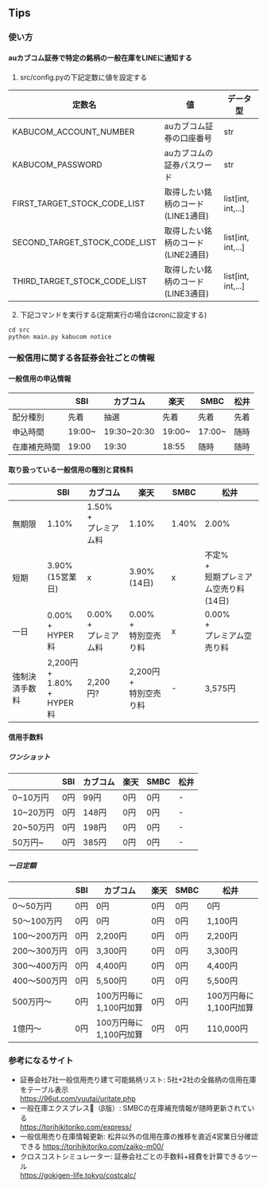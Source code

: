 ## Tips

### 使い方

#### auカブコム証券で特定の銘柄の一般在庫をLINEに通知する
1. src/config.pyの下記定数に値を設定する

|定数名|値|データ型|
|----|----|----|
|KABUCOM_ACCOUNT_NUMBER|auカブコム証券の口座番号|str|
|KABUCOM_PASSWORD|auカブコムの証券パスワード|str|
|FIRST_TARGET_STOCK_CODE_LIST|取得したい銘柄のコード(LINE1通目)|list[int, int,...]|
|SECOND_TARGET_STOCK_CODE_LIST|取得したい銘柄のコード(LINE2通目)|list[int, int,...]|
|THIRD_TARGET_STOCK_CODE_LIST|取得したい銘柄のコード(LINE3通目)|list[int, int,...]|

2. 下記コマンドを実行する(定期実行の場合はcronに設定する)
```
cd src
python main.py kabucom notice
```

### 一般信用に関する各証券会社ごとの情報

#### 一般信用の申込情報

||SBI|カブコム|楽天|SMBC|松井|
|---|---|---|---|---|---|
|配分種別|先着|抽選|先着|先着|先着|
|申込時間|19:00~|19:30~20:30|19:00~|17:00~|随時|
|在庫補充時間|19:00|19:30|18:55|随時|随時|

#### 取り扱っている一般信用の種別と貸株料

||SBI|カブコム|楽天|SMBC|松井|
|---|---|---|---|---|---|
|無期限|1.10%|1.50%<br>+<br>プレミアム料|1.10%|1.40%|2.00%|
|短期|3.90%<br>(15営業日)|x|3.90%<br>(14日)|x|不定%<br>+<br>短期プレミアム空売り料<br>(14日)|
|一日|0.00%<br>+<br>HYPER料|0.00%<br>+<br>プレミアム料|0.00%<br>+<br>特別空売り料|x|0.00%<br>+<br>プレミアム空売り料|
|強制決済手数料|2,200円<br>+<br>1.80%<br>+<br>HYPER料|2,200円?|2,200円<br>+<br>特別空売り料|-|3,575円|


#### 信用手数料

##### ワンショット
||SBI|カブコム|楽天|SMBC|松井|
|---|---|---|---|---|---|
|0~10万円|0円|99円|0円|0円|-|
|10~20万円|0円|148円|0円|0円|-|
|20~50万円|0円|198円|0円|0円|-|
|50万円~|0円|385円|0円|0円|-|

##### 一日定額
||SBI|カブコム|楽天|SMBC|松井|
|---|---|---|---|---|---|
|0～50万円|0円|0円|0円|0円|0円|
|50～100万円|0円|0円|0円|0円|1,100円|
|100～200万円|0円|2,200円|0円|0円|2,200円|
|200～300万円|0円|3,300円|0円|0円|3,300円|
|300～400万円|0円|4,400円|0円|0円|4,400円|
|400～500万円|0円|5,500円|0円|0円|5,500円|
|500万円～|0円|100万円毎に<br>1,100円加算|0円|0円|100万円毎に<br>1,100円加算|
|1億円～|0円|100万円毎に<br>1,100円加算|0円|0円|110,000円|

### 参考になるサイト
* 証券会社7社一般信用売り建て可能銘柄リスト: 5社+2社の全銘柄の信用在庫をテーブル表示 <br>
https://96ut.com/yuutai/uritate.php
* 一般在庫エクスプレス🚀（β版）: SMBCの在庫補充情報が随時更新されている<br>
https://torihikitoriko.com/express/
* 一般信用売り在庫情報更新: 松井以外の信用在庫の推移を直近4営業日分確認できる
https://torihikitoriko.com/zaiko-m00/
* クロスコストシミュレーター: 証券会社ごとの手数料+経費を計算できるツール<br>
https://gokigen-life.tokyo/costcalc/